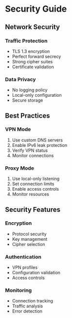 # Security Guide

## Network Security

### Traffic Protection
- TLS 1.3 encryption
- Perfect forward secrecy
- Strong cipher suites
- Certificate validation

### Data Privacy
- No logging policy
- Local-only configuration
- Secure storage

## Best Practices

### VPN Mode
1. Use custom DNS servers
2. Enable IPv6 leak protection
3. Verify VPN status
4. Monitor connections

### Proxy Mode
1. Use local-only listening
2. Set connection limits
3. Enable access controls
4. Monitor resources

## Security Features

### Encryption
- Protocol security
- Key management
- Cipher selection

### Authentication
- VPN profiles
- Configuration validation
- Access controls

### Monitoring
- Connection tracking
- Traffic analysis
- Error detection 